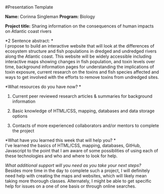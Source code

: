 #Presentation Template

**Name:** Corinna Singleman
**Program:** Biology

**Project title:** Sharing information on the consequences of human impacts on Atlantic coast rivers 

*2 Sentence abstract: *  
I propose to build an interactive website that will look at the differences of ecosystem structure and fish populations in dredged and undredged rivers along the Atlantic coast. This website will be widely accessible including interactive maps showing changes in fish population, and toxin levels over time, background information pages for understanding the implications of toxin exposure, current research on the toxins and fish species affected and ways to get involved with the efforts to remove toxins from undredged sites. 

*What resources do you have now? * 

1. Current peer reviewed research articles & summaries for background information  

2. Basic knowledge of HTML/CSS, mapping, databases and data storage options  

3. Contacts of more experienced collaborators and/or mentors to complete the project

*What have you learned this week that will help you? *  
I've learned the basics of HTML/CSS, mapping, databases, GitHub, Javascript to the point that I am aware of some possiblities of using each of these technologies and who and where to look for help. 

*What additional support will you need as you take your next steps?*  
Besides more time in the day to complete such a project, I will definitely need help with creating the maps and websites, which will likely mean taking more thorough classes. Alternately, I might be able to get specific help for issues on a one of one basis or through online searches. 

